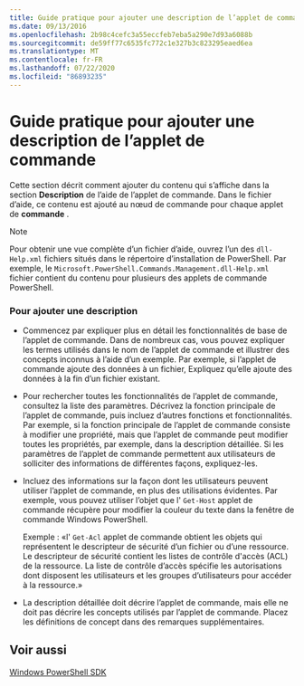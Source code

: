 ```yaml
---
title: Guide pratique pour ajouter une description de l’applet de commande
ms.date: 09/13/2016
ms.openlocfilehash: 2b98c4cefc3a55eccfeb7eba5a290e7d93a6088b
ms.sourcegitcommit: de59ff77c6535fc772c1e327b3c823295eaed6ea
ms.translationtype: MT
ms.contentlocale: fr-FR
ms.lasthandoff: 07/22/2020
ms.locfileid: "86893235"
---
```

# <a name="how-to-add-a-cmdlet-description"></a>Guide pratique pour ajouter une description de l’applet de commande

Cette section décrit comment ajouter du contenu qui s’affiche dans la section **Description** de l’aide de l’applet de commande. Dans le fichier d’aide, ce contenu est ajouté au nœud de commande pour chaque applet de **commande** .

> [!NOTE]
> Pour obtenir une vue complète d’un fichier d’aide, ouvrez l’un des `dll-Help.xml` fichiers situés dans le répertoire d’installation de PowerShell. Par exemple, le `Microsoft.PowerShell.Commands.Management.dll-Help.xml` fichier contient du contenu pour plusieurs des applets de commande PowerShell.

### <a name="to-add-a-description"></a>Pour ajouter une description

- Commencez par expliquer plus en détail les fonctionnalités de base de l’applet de commande. Dans de nombreux cas, vous pouvez expliquer les termes utilisés dans le nom de l’applet de commande et illustrer des concepts inconnus à l’aide d’un exemple. Par exemple, si l’applet de commande ajoute des données à un fichier, Expliquez qu’elle ajoute des données à la fin d’un fichier existant.

- Pour rechercher toutes les fonctionnalités de l’applet de commande, consultez la liste des paramètres. Décrivez la fonction principale de l’applet de commande, puis incluez d’autres fonctions et fonctionnalités. Par exemple, si la fonction principale de l’applet de commande consiste à modifier une propriété, mais que l’applet de commande peut modifier toutes les propriétés, par exemple, dans la description détaillée. Si les paramètres de l’applet de commande permettent aux utilisateurs de solliciter des informations de différentes façons, expliquez-les.

- Incluez des informations sur la façon dont les utilisateurs peuvent utiliser l’applet de commande, en plus des utilisations évidentes. Par exemple, vous pouvez utiliser l’objet que l' `Get-Host` applet de commande récupère pour modifier la couleur du texte dans la fenêtre de commande Windows PowerShell.

  Exemple : «l' `Get-Acl` applet de commande obtient les objets qui représentent le descripteur de sécurité d’un fichier ou d’une ressource. Le descripteur de sécurité contient les listes de contrôle d'accès (ACL) de la ressource. La liste de contrôle d’accès spécifie les autorisations dont disposent les utilisateurs et les groupes d’utilisateurs pour accéder à la ressource.»

- La description détaillée doit décrire l’applet de commande, mais elle ne doit pas décrire les concepts utilisés par l’applet de commande. Placez les définitions de concept dans des remarques supplémentaires.

## <a name="see-also"></a>Voir aussi

[Windows PowerShell SDK](../windows-powershell-reference.md)

